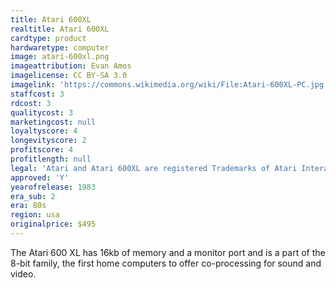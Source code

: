 ```yaml
---
title: Atari 600XL
realtitle: Atari 600XL
cardtype: product
hardwaretype: computer
image: atari-600xl.png
imageattribution: Evan Amos
imagelicense: CC BY-SA 3.0
imagelink: 'https://commons.wikimedia.org/wiki/File:Atari-600XL-PC.jpg'
staffcost: 3
rdcost: 3
qualitycost: 3
marketingcost: null
loyaltyscore: 4
longevityscore: 2
profitscore: 4
profitlength: null
legal: 'Atari and Atari 600XL are registered Trademarks of Atari Interactive, Inc'
approved: 'Y'
yearofrelease: 1983
era_sub: 2
era: 80s
region: usa
originalprice: $495
---
```


The Atari 600 XL has 16kb of memory and a monitor port and is a part of the 8-bit family, the first home computers to offer co-processing for sound and video.
